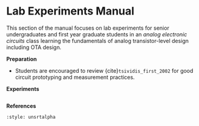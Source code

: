 # Lab Experiments Manual

This section of the manual focuses on lab experiments for senior undergraduates and first year graduate students in an *analog electronic circuits* class learning the fundamentals of analog transistor-level design including OTA design. 

**Preparation**

* Students are encouraged to review {cite}`tsividis_first_2002` for good circuit prototyping and measurement practices.

<!-- * Familiarize yourself with the MOSbius platform by building the blinky and/or ring oscillator experiments -->

**Experiments**
```{tableofcontents}
```

**References**
```{bibliography}
:style: unsrtalpha
```
